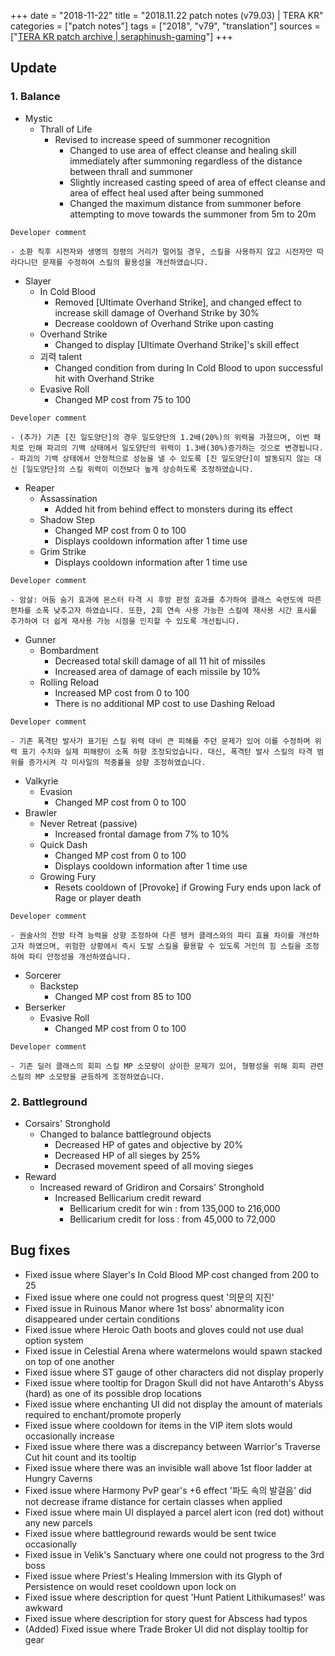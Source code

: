 +++
date = "2018-11-22"
title = "2018.11.22 patch notes (v79.03) | TERA KR"
categories = ["patch notes"]
tags = ["2018", "v79", "translation"]
sources = ["[TERA KR patch archive | seraphinush-gaming](/ko/patch/2018/v79-03)"]
+++

## Update

### **1.** Balance
- Mystic
  - Thrall of Life
    - Revised to increase speed of summoner recognition
      - Changed to use area of effect cleanse and healing skill immediately after summoning regardless of the distance between thrall and summoner
      - Slightly increased casting speed of area of effect cleanse and area of effect heal used after being summoned
      - Changed the maximum distance from summoner before attempting to move towards the summoner from 5m to 20m

```
Developer comment

- 소환 직후 시전자와 생명의 정령의 거리가 멀어질 경우, 스킬을 사용하지 않고 시전자만 따라다니던 문제를 수정하여 스킬의 활용성을 개선하였습니다.
```

- Slayer
  - In Cold Blood
    - Removed [Ultimate Overhand Strike], and changed effect to increase skill damage of Overhand Strike by 30%
    - Decrease cooldown of Overhand Strike upon casting
  - Overhand Strike
    - Changed to display [Ultimate Overhand Strike]'s skill effect
  - 괴력 talent
    - Changed condition from during In Cold Blood to upon successful hit with Overhand Strike
  - Evasive Roll
    - Changed MP cost from 75 to 100

```
Developer comment

- (추가) 기존 [진 일도양단]의 경우 일도양단의 1.2배(20%)의 위력을 가졌으며, 이번 패치로 인해 파괴의 기백 상태에서 일도양단의 위력이 1.3배(30%)증가하는 것으로 변경됩니다.
- 파괴의 기백 상태에서 안정적으로 성능을 낼 수 있도록 [진 일도양단]이 발동되지 않는 대신 [일도양단]의 스킬 위력이 이전보다 높게 상승하도록 조정하였습니다.
```

- Reaper
  - Assassination
    - Added hit from behind effect to monsters during its effect
  - Shadow Step
    - Changed MP cost from 0 to 100
    - Displays cooldown information after 1 time use
  - Grim Strike
    - Displays cooldown information after 1 time use

```
Developer comment

- 암살: 어둠 숨기 효과에 몬스터 타격 시 후방 판정 효과를 추가하여 클래스 숙련도에 따른 편차를 소폭 낮추고자 하였습니다. 또한, 2회 연속 사용 가능한 스킬에 재사용 시간 표시를 추가하여 더 쉽게 재사용 가능 시점을 인지할 수 있도록 개선됩니다.
```

- Gunner
  - Bombardment
    - Decreased total skill damage of all 11 hit of missiles
    - Increased area of damage of each missile by 10%
  - Rolling Reload
    - Increased MP cost from 0 to 100
    - There is no additional MP cost to use Dashing Reload

```
Developer comment

- 기존 폭격탄 발사가 표기된 스킬 위력 대비 큰 피해를 주던 문제가 있어 이를 수정하며 위력 표기 수치와 실제 피해량이 소폭 하향 조정되었습니다. 대신, 폭격탄 발사 스킬의 타격 범위를 증가시켜 각 미사일의 적중률을 상향 조정하였습니다.
```

- Valkyrie
  - Evasion
    - Changed MP cost from 0 to 100
- Brawler
  - Never Retreat (passive)
    - Increased frontal damage from 7% to 10%
  - Quick Dash
    - Changed MP cost from 0 to 100
    - Displays cooldown information after 1 time use
  - Growing Fury
    - Resets cooldown of [Provoke] if Growing Fury ends upon lack of Rage or player death

```
Developer comment

- 권술사의 전방 타격 능력을 상향 조정하여 다른 탱커 클래스와의 파티 효율 차이를 개선하고자 하였으며, 위험한 상황에서 즉시 도발 스킬을 활용할 수 있도록 거인의 힘 스킬을 조정하여 파티 안정성을 개선하였습니다.
```

- Sorcerer
  - Backstep
    - Changed MP cost from 85 to 100
- Berserker
  - Evasive Roll
    - Changed MP cost from 0 to 100

```
Developer comment

- 기존 딜러 클래스의 회피 스킬 MP 소모량이 상이한 문제가 있어, 형평성을 위해 회피 관련 스킬의 MP 소모량을 균등하게 조정하였습니다.
```

### **2.** Battleground
- Corsairs' Stronghold
  - Changed to balance battleground objects
    - Decreased HP of gates and objective by 20%
    - Decreased HP of all sieges by 25%
    - Decrased movement speed of all moving sieges
- Reward
  - Increased reward of Gridiron and Corsairs' Stronghold
    - Increased Bellicarium credit reward
      - Bellicarium credit for win : from 135,000 to 216,000
      - Bellicarium credit for loss : from 45,000 to 72,000

## Bug fixes

- Fixed issue where Slayer's In Cold Blood MP cost changed from 200 to 25
- Fixed issue where one could not progress quest '의문의 지진'
- Fixed issue in Ruinous Manor where 1st boss' abnormality icon disappeared under certain conditions
- Fixed issue where Heroic Oath boots and gloves could not use dual option system
- Fixed issue in Celestial Arena where watermelons would spawn stacked on top of one another
- Fixed issue where ST gauge of other characters did not display properly
- Fixed issue where tooltip for Dragon Skull did not have Antaroth's Abyss (hard) as one of its possible drop locations
- Fixed issue where enchanting UI did not display the amount of materials required to enchant/promote properly
- Fixed issue where cooldown for items in the VIP item slots would occasionally increase
- Fixed issue where there was a discrepancy between Warrior's Traverse Cut hit count and its tooltip
- Fixed issue where there was an invisible wall above 1st floor ladder at Hungry Caverns
- Fixed issue where Harmony PvP gear's +6 effect '파도 속의 발걸음' did not decrease iframe distance for certain classes when applied
- Fixed issue where main UI displayed a parcel alert icon (red dot) without any new parcels
- Fixed issue where battleground rewards would be sent twice occasionally
- Fixed issue in Velik's Sanctuary where one could not progress to the 3rd boss
- Fixed issue where Priest's Healing Immersion with its Glyph of Persistence on would reset cooldown upon lock on
- Fixed issue where description for quest 'Hunt Patient Lithikumases!' was awkward
- Fixed issue where description for story quest for Abscess had typos
- (Added) Fixed issue where Trade Broker UI did not display tooltip for gear
